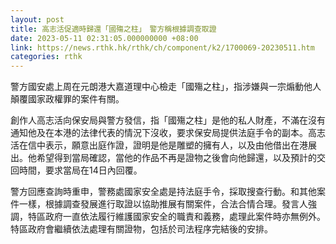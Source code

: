 ```yaml
---
layout: post
title: 高志活促適時歸還「國殤之柱」　警方稱根據調查取證
date: 2023-05-11 02:31:05.000000000 +08:00
link: https://news.rthk.hk/rthk/ch/component/k2/1700069-20230511.htm
categories: rthk
---
```


警方國安處上周在元朗港大嘉道理中心檢走「國殤之柱」，指涉嫌與一宗煽動他人顛覆國家政權罪的案件有關。

創作人高志活向保安局與警方發信，指「國殤之柱」是他的私人財產，不滿在沒有通知他及在本港的法律代表的情況下沒收，要求保安局提供法庭手令的副本。高志活在信中表示，願意出庭作證，證明是他是雕塑的擁有人，以及由他借出在港展出。他希望得到當局確認，當他的作品不再是證物之後會向他歸還，以及預計的交回時間，要求當局在14日內回覆。

警方回應查詢時重申，警務處國家安全處是持法庭手令，採取搜查行動。和其他案件一樣，根據調查發展進行取證以協助推展有關案件，合法合情合理。發言人強調，特區政府一直依法履行維護國家安全的職責和義務，處理此案件時亦無例外。特區政府會繼續依法處理有關證物，包括於司法程序完結後的安排。
